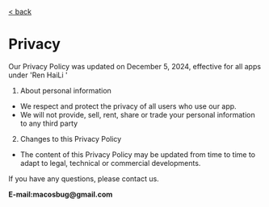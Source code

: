 [< back](./)

# Privacy

Our Privacy Policy was updated on December 5, 2024, effective for all apps under 'Ren HaiLi '

1. About personal information
 -  We respect and protect the privacy of all users who use our app.
 -  We will not provide, sell, rent, share or trade your personal information to any third party

2. Changes to this Privacy Policy
 - The content of this Privacy Policy may be updated from time to time to adapt to legal, technical or commercial developments.


If you have any questions, please contact us.

__E-mail:macosbug@gmail.com__

